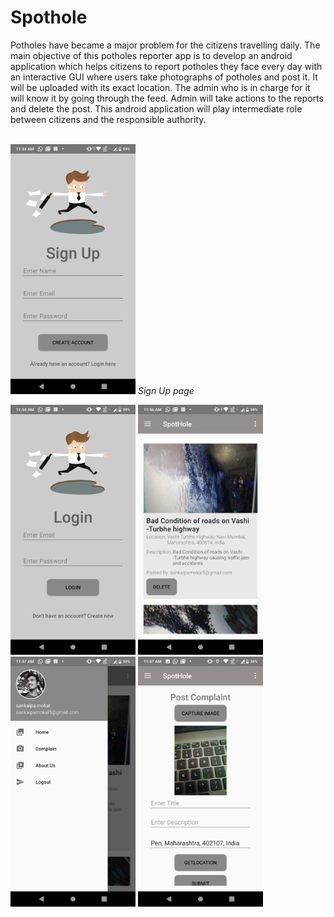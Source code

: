 # Spothole
Potholes have became a major problem for the citizens travelling daily. The main objective of this potholes reporter app is to develop an android application which helps citizens to report potholes they face every day with an interactive GUI where users take photographs of potholes and post it. It will be uploaded with its exact location. The admin who is in charge for it will know it by going through the feed. Admin will take actions to the reports and delete the post. This android application will play intermediate role between citizens and the responsible authority.
<br/>
<br/>
<p>
<img src="https://raw.githubusercontent.com/Sankalpamokal/Spothole/master/assets/readme_images/sign_up.png" width="200" height="400">
    <em>Sign Up page</em>
</p><img src="https://raw.githubusercontent.com/Sankalpamokal/Spothole/master/assets/readme_images/login.png" width="200" height="400">
<img src="https://raw.githubusercontent.com/Sankalpamokal/Spothole/master/assets/readme_images/home_page.png" width="200" height="400">
<img src="https://raw.githubusercontent.com/Sankalpamokal/Spothole/master/assets/readme_images/drawer.png" width="200" height="400">
<img src="https://raw.githubusercontent.com/Sankalpamokal/Spothole/master/assets/readme_images/complain_page.png" width="200" height="400">
